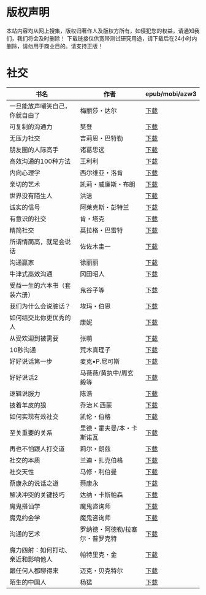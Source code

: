 # 版权声明

本站内容均从网上搜集，版权归著作人及版权方所有，如侵犯您的权益，请通知我们，我们将会及时删除！ 下载链接仅供宽带测试研究用途，请下载后在24小时内删除，请勿用于商业目的。请支持正版！

# 社交

| 书名 | 作者 | epub/mobi/azw3 |
| --- | --- | --- |
| 一旦能放声嘲笑自己，你就自由了 | 梅丽莎・达尔 | [下载](https://url89.ctfile.com/f/31084289-1375499704-86a34e?p=8866) |
| 可复制的沟通力 | 樊登 | [下载](https://url89.ctfile.com/f/31084289-1375509097-19917b?p=8866) |
| 无压力社交 | 吉莉恩・巴特勒 | [下载](https://url89.ctfile.com/f/31084289-1375512292-5b84b2?p=8866) |
| 朋友圈的人际高手 | 诸葛思远 | [下载](https://url89.ctfile.com/f/31084289-1356997123-04d286?p=8866) |
| 高效沟通的100种方法 | 王利利 | [下载](https://url89.ctfile.com/f/31084289-1356996181-799df3?p=8866) |
| 内向心理学 | 西尔维亚・洛肯 | [下载](https://url89.ctfile.com/f/31084289-1356991714-0881f2?p=8866) |
| 亲切的艺术 | 凯莉・威廉斯・布朗 | [下载](https://url89.ctfile.com/f/31084289-1356990370-2c27d7?p=8866) |
| 世界没有陌生人 | 洪洁 | [下载](https://url89.ctfile.com/f/31084289-1356990346-669e7d?p=8866) |
| 诚实的信号 | 阿莱克斯・彭特兰 | [下载](https://url89.ctfile.com/f/31084289-1356985837-5c02e3?p=8866) |
| 有意识的社交 | 肯・塔克 | [下载](https://url89.ctfile.com/f/31084289-1357054297-134471?p=8866) |
| 精简社交 | 莫拉格・巴雷特 | [下载](https://url89.ctfile.com/f/31084289-1357051432-be062d?p=8866) |
| 所谓情商高，就是会说话 | 佐佐木圭一 | [下载](https://url89.ctfile.com/f/31084289-1357051300-93b8c2?p=8866) |
| 沟通赢家 | 徐丽丽 | [下载](https://url89.ctfile.com/f/31084289-1357049902-070654?p=8866) |
| 牛津式高效沟通 | 冈田昭人 | [下载](https://url89.ctfile.com/f/31084289-1357049764-daf2f8?p=8866) |
| 受益一生的六本书（套装六册） | 鬼谷子等 | [下载](https://url89.ctfile.com/f/31084289-1357048375-6faf9f?p=8866) |
| 我们为什么会说脏话？ | 埃玛・伯恩 | [下载](https://url89.ctfile.com/f/31084289-1357039573-d271a0?p=8866) |
| 如何结交比你更优秀的人 | 康妮 | [下载](https://url89.ctfile.com/f/31084289-1357037278-b7145a?p=8866) |
| 从受欢迎到被需要 | 张萌 | [下载](https://url89.ctfile.com/f/31084289-1357033780-0124f0?p=8866) |
| 10秒沟通 | 荒木真理子 | [下载](https://url89.ctfile.com/f/31084289-1357032049-c8544d?p=8866) |
| 好好说话第一步 | 麦克▪P.尼可斯 | [下载](https://url89.ctfile.com/f/31084289-1357030528-0e2cad?p=8866) |
| 好好说话2 | 马薇薇/黄执中/周玄毅等 | [下载](https://url89.ctfile.com/f/31084289-1357023565-2c9eb4?p=8866) |
| 逻辑说服力 | 陈浩 | [下载](https://url89.ctfile.com/f/31084289-1357020013-f61abe?p=8866) |
| 披着羊皮的狼 | 乔治.K.西蒙 | [下载](https://url89.ctfile.com/f/31084289-1357018948-a7cfe4?p=8866) |
| 如何实现有效社交 | 凯伦・伯格 | [下载](https://url89.ctfile.com/f/31084289-1357018606-3ed13e?p=8866) |
| 至关重要的关系 | 里德・霍夫曼/本・卡斯诺瓦 | [下载](https://url89.ctfile.com/f/31084289-1357018369-4bb227?p=8866) |
| 再也不怕跟人打交道 | 莉尔・朗兹 | [下载](https://url89.ctfile.com/f/31084289-1357017346-709daf?p=8866) |
| 社交的本质 | 兰迪・扎克伯格 | [下载](https://url89.ctfile.com/f/31084289-1357017229-842413?p=8866) |
| 社交天性 | 马修・利伯曼 | [下载](https://url89.ctfile.com/f/31084289-1357015453-2d3770?p=8866) |
| 蔡康永的说话之道 | 蔡康永 | [下载](https://url89.ctfile.com/f/31084289-1357014031-30040b?p=8866) |
| 解决冲突的关键技巧 | 达纳・卡斯帕森 | [下载](https://url89.ctfile.com/f/31084289-1357011205-94db6d?p=8866) |
| 魔鬼搭讪学 | 魔鬼咨询师 | [下载](https://url89.ctfile.com/f/31084289-1357008955-2d8a9c?p=8866) |
| 魔鬼约会学 | 魔鬼咨询师 | [下载](https://url89.ctfile.com/f/31084289-1357008952-8a6737?p=8866) |
| 沟通的艺术 | 罗纳德・阿德勒/拉塞尔・普罗克特  | [下载](https://url89.ctfile.com/f/31084289-1357007599-0cfe43?p=8866) |
| 魔力四射：如何打动、亲近和影响他人 | 帕特里克・金 | [下载](https://url89.ctfile.com/f/31084289-1357007509-2c24b0?p=8866) |
| 跟任何人都聊得来 | 迈克・贝克特尔 | [下载](https://url89.ctfile.com/f/31084289-1357007068-9dafb2?p=8866) |
| 陌生的中国人 | 杨猛 | [下载](https://url89.ctfile.com/f/31084289-1357005721-fc7d62?p=8866) |
